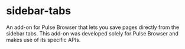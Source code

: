 # sidebar-tabs
An add-on for Pulse Browser that lets you save pages directly from the sidebar tabs. This add-on was developed solely for Pulse Browser and makes use of its specific APIs. 
